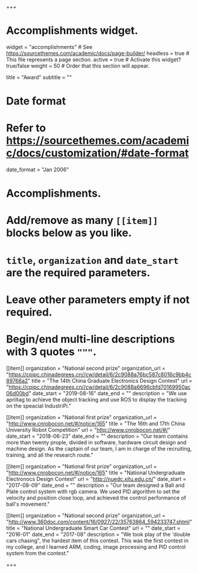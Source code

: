 +++
# Accomplishments widget.
widget = "accomplishments"  # See https://sourcethemes.com/academic/docs/page-builder/
headless = true  # This file represents a page section.
active = true  # Activate this widget? true/false
weight = 50  # Order that this section will appear.

title = "Award"
subtitle = ""

# Date format
#   Refer to https://sourcethemes.com/academic/docs/customization/#date-format
date_format = "Jan 2006"

# Accomplishments.
#   Add/remove as many `[[item]]` blocks below as you like.
#   `title`, `organization` and `date_start` are the required parameters.
#   Leave other parameters empty if not required.
#   Begin/end multi-line descriptions with 3 quotes `"""`.

[[item]]
  organization = "National second prize"
  organization_url = "https://cpipc.chinadegrees.cn//cw/detail/6/2c9088a76bc587c8016c9bb4c89766a2"
  title = "The 14th China Graduate Electronics Design Contest"
  url = "https://cpipc.chinadegrees.cn//cw/detail/6/2c9088a6696cbfd70169950ac06d00bd"
  date_start = "2019-08-16"
  date_end = ""
  description = "We use apriltag to achieve the object tracking and use ROS to display the tracking on the speacial IndustriPi."

[[item]]
  organization = "National first prize"
  organization_url = "http://www.cnrobocon.net/#/notice/165"
  title = "The 16th and 17th China University Robot Competition"
  url = "http://www.cnrobocon.net/#/"
  date_start = "2018-06-23"
  date_end = ""
  description = "Our team contains more than twenty prople, divided in software, hardware circuit design and machine design. As the captain of our team, I am in charge of the recruiting, training, and all the research route."
  
[[item]]
  organization = "National first prize"
  organization_url = "http://www.cnrobocon.net/#/notice/165"
  title = "National Undergraduate Electronocs Design Contest"
  url = "http://nuedc.xjtu.edu.cn/"
  date_start = "2017-08-09"
  date_end = ""
  description = "Our team designed a Ball and Plate control system with rgb camera. We used PID algorithm to set the velocity and position close loop, and achieved the control performance of ball's movement."


[[item]]
  organization = "National second prize"
  organization_url = "http://www.360doc.com/content/16/0927/22/35763864_594233747.shtml"
  title = "National Undergraduate Smart Car Contest"
  url = ""
  date_start = "2016-01"
  date_end = "2017-08"
  description = "We took play of the 'double cars chasing", the hardest item of this contest. This was the first contest in my college, and I learned ARM, coding, image processing and PID control system from the contest."

+++
